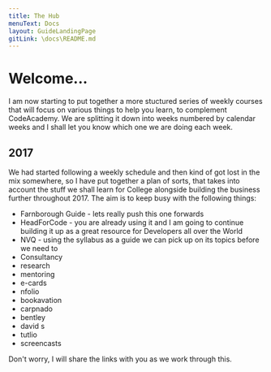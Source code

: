 ```yaml
---
title: The Hub
menuText: Docs
layout: GuideLandingPage
gitLink: \docs\README.md
---
```


# Welcome...

I am now starting to put together a more stuctured series of weekly courses that will focus on various things to help you learn, to complement CodeAcademy. We are splitting it down into weeks 
numbered by calendar weeks and I shall let you know which one we are doing each week.

## 2017

We had started following a weekly schedule and then kind of got lost in the mix somewhere, so I have put together a plan of sorts, that takes into account the stuff we shall learn for College alongside building the business further throughout 2017. The aim is to keep busy with the following things:

* Farnborough Guide - lets really push this one forwards
* HeadForCode - you are already using it and I am going to continue building it up as a great resource for Developers all over the World
* NVQ - using the syllabus as a guide we can pick up on its topics before we need to
* Consultancy
* research
* mentoring
* e-cards
* nfolio
* bookavation
* carpnado
* bentley
* david s
* tutlio
* screencasts

Don't worry, I will share the links with you as we work through this.




